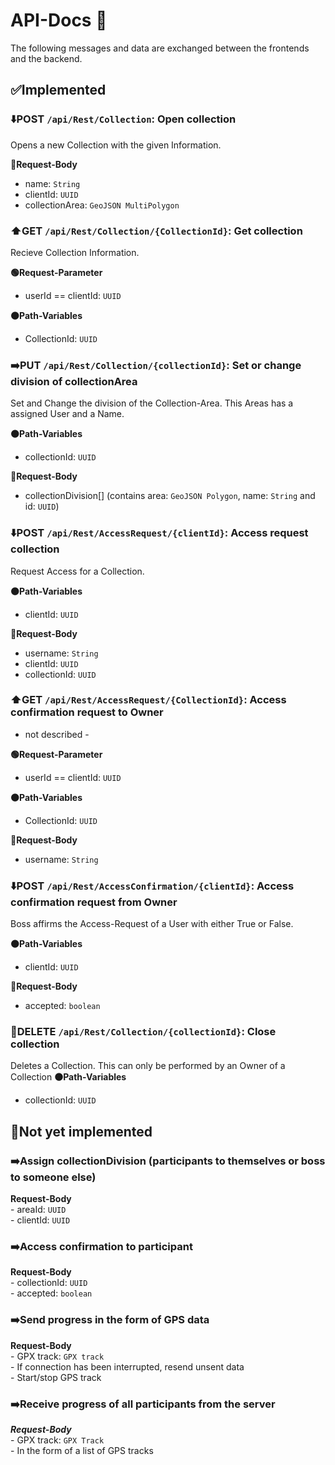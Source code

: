 # API-Docs 📃

The following messages and data are exchanged between the frontends and the backend.

## ✅Implemented

### ⬇️POST `/api/Rest/Collection`: Open collection
Opens a new Collection with the given Information.

**🔵Request-Body**  
- name: `String`  
- clientId: `UUID`      
- collectionArea: `GeoJSON MultiPolygon`    

### ⬆️GET `/api/Rest/Collection/{CollectionId}`: Get collection 
Recieve Collection Information.

**🟢Request-Parameter**  
- userId == clientId: `UUID` 
     
**🟠Path-Variables**   
- CollectionId: `UUID`    
      
### ➡️PUT `/api/Rest/Collection/{collectionId}`: Set or change division of collectionArea
Set and Change the division of the Collection-Area. This Areas has a assigned User and a Name.

**🟠Path-Variables**  
- collectionId: `UUID`    
      
**🔵Request-Body**  
- collectionDivision[] (contains area: `GeoJSON Polygon`, name: `String` and id: `UUID`)
  
          
### ⬇️POST `/api/Rest/AccessRequest/{clientId}`: Access request collection
Request Access for a Collection.

**🟠Path-Variables**  
- clientId: `UUID`  
      
**🔵Request-Body**  
- username: `String`  
- clientId: `UUID`  
- collectionId: `UUID`  
    
### ⬆️GET `/api/Rest/AccessRequest/{CollectionId}`: Access confirmation request to Owner  
- not described -

**🟢Request-Parameter**  
- userId == clientId: `UUID`  
      
**🟠Path-Variables**  
- CollectionId: `UUID`  
      
**🔵Request-Body**  
- username: `String`  

### ⬇️POST `/api/Rest/AccessConfirmation/{clientId}`: Access confirmation request from Owner
Boss affirms the Access-Request of a User with either True or False.

**🟠Path-Variables**  
- clientId: `UUID`  
      
**🔵Request-Body**  
- accepted: `boolean`  

### 🛑DELETE `/api/Rest/Collection/{collectionId}`: Close collection
Deletes a Collection. This can only be performed by an Owner of a Collection
**🟠Path-Variables**  
- collectionId: `UUID`  

 
## 🛑Not yet implemented  

### ➡️Assign collectionDivision (participants to themselves or boss to someone else)  
   **Request-Body**  
      - areaId: `UUID`  
      - clientId: `UUID`  
  
### ➡️Access confirmation to participant  
   **Request-Body**  
      - collectionId: `UUID`  
      - accepted: `boolean`  

### ➡️Send progress in the form of GPS data  
   **Request-Body**  
      - GPX track: `GPX track`  
      - If connection has been interrupted, resend unsent data  
      - Start/stop GPS track  

### ➡️Receive progress of all participants from the server  
   ***Request-Body***  
      - GPX track: `GPX Track`  
      - In the form of a list of GPS tracks  


